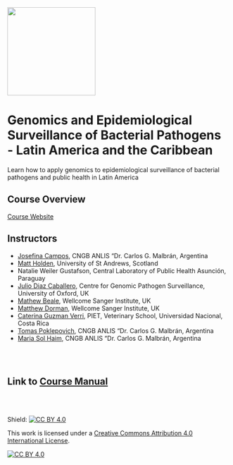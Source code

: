 
<img src="https://coursesandconferences.wellcomeconnectingscience.org/wp-content/themes/wcc_courses_and_conferences/dist/assets/svg/logo.svg" width="200" height="200">

# Genomics and Epidemiological Surveillance of Bacterial Pathogens - Latin America and the Caribbean

Learn how to apply genomics to epidemiological surveillance of bacterial pathogens and public health in Latin America

## Course Overview

[Course Website](https://coursesandconferences.wellcomeconnectingscience.org/event/genomics-and-epidemiological-surveillance-of-bacterial-pathogens-latin-america-and-the-caribbean-20230416/)

## Instructors

- [Josefina Campos](https://www.researchgate.net/profile/Josefina-Campos-2), CNGB ANLIS “Dr. Carlos G. Malbrán, Argentina
- [Matt Holden](https://risweb.st-andrews.ac.uk/portal/en/persons/matthew-holden(029e1abe-7829-4bc3-accf-9d9e392f274c).html), University of St Andrews, Scotland
- Natalie Weiler Gustafson, Central Laboratory of Public Health Asunción, Paraguay
- [Julio Diaz Caballero](https://www.pathogensurveillance.net/team/), Centre for Genomic Pathogen Surveillance, University of Oxford, UK
- [Mathew Beale](https://www.sanger.ac.uk/person/beale-mathew/), Wellcome Sanger Institute, UK
- [Matthew Dorman](https://www.sanger.ac.uk/person/dorman-matthew/), Wellcome Sanger Institute, UK
- [Caterina Guzman Verri](https://scholar.google.com/citations?user=S1GNAC8AAAAJ&hl=en), PIET, Veterinary School, Universidad Nacional, Costa Rica
- [Tomas Poklepovich](https://www.researchgate.net/profile/Tomas-Poklepovich), CNGB ANLIS “Dr. Carlos G. Malbrán, Argentina
- [Maria Sol Haim](https://www.researchgate.net/profile/Maria-Sol-Haim), CNGB ANLIS “Dr. Carlos G. Malbrán, Argentina


<br>
<br>

## Link to [Course Manual](https://github.com/WCSCourses/GenEpiLAC2023/blob/main/Manuals/README.md)
 
 <br>
 <br>






Shield: [![CC BY 4.0][cc-by-shield]][cc-by]

This work is licensed under a
[Creative Commons Attribution 4.0 International License][cc-by].

[![CC BY 4.0][cc-by-image]][cc-by]

[cc-by]: http://creativecommons.org/licenses/by/4.0/
[cc-by-image]: https://i.creativecommons.org/l/by/4.0/88x31.png
[cc-by-shield]: https://img.shields.io/badge/License-CC%20BY%204.0-lightgrey.svg
